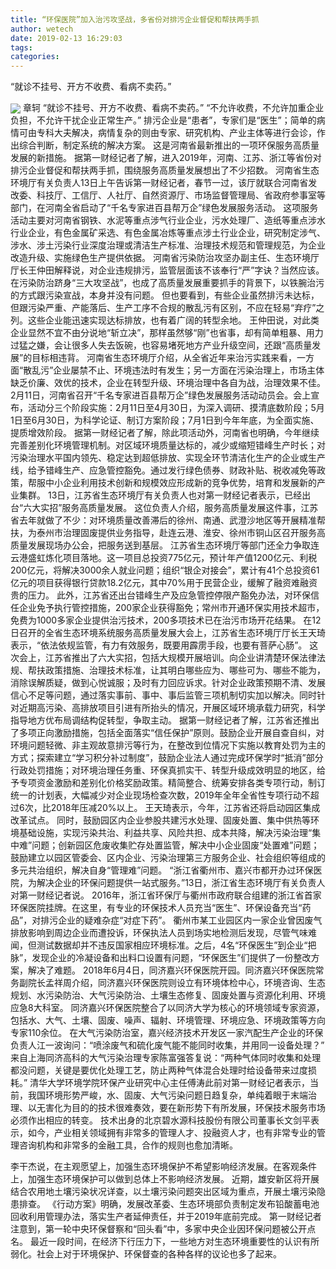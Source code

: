 ```yaml
---
title: “环保医院”加入治污攻坚战，多省份对排污企业督促和帮扶两手抓
author: wetech
date: 2019-02-13 16:29:03
tags: 
categories: 
---
```

“就诊不挂号、开方不收费、看病不卖药。”
<!-- more -->
<img align="center" border="0" src="https://imgcdn.yicai.com/uppics/images/2019/02/eb3a796d2af49604d2a21ab9c518757f.jpg" />
章轲
“就诊不挂号、开方不收费、看病不卖药。”
“不允许收费，不允许加重企业负担，不允许干扰企业正常生产。”
排污企业是“患者”，专家们是“医生”；简单的病情可由专科大夫解决，病情复杂的则由专家、研究机构、产业主体等进行会诊，作出综合判断，制定系统的解决方案。
这是河南省最新推出的一项环保服务高质量发展的新措施。
据第一财经记者了解，进入2019年，河南、江苏、浙江等省份对排污企业督促和帮扶两手抓，围绕服务高质量发展想出了不少招数。
河南省生态环境厅有关负责人13日上午告诉第一财经记者，春节一过，该厅就联合河南省发改委、科技厅、工信厅、人社厅、自然资源厅、市场监督管理局、省政府参事室等部门，在河南全省启动了“千名专家进百县帮万企”绿色发展服务活动。
这项服务活动主要对河南省钢铁、水泥等重点涉气行业企业，污水处理厂、造纸等重点涉水行业企业，有色金属矿采选、有色金属冶炼等重点涉土行业企业，研究制定涉气、涉水、涉土污染行业深度治理或清洁生产标准、治理技术规范和管理规范，为企业改造升级、实施绿色生产提供依据。
河南省污染防治攻坚办副主任、生态环境厅厅长王仲田解释说，对企业违规排污，监管层面该不该奉行“严”字诀？当然应该。在污染防治跻身“三大攻坚战”，也成了高质量发展重要抓手的背景下，以铁腕治污的方式跟污染宣战，本身并没有问题。
但也要看到，有些企业虽然排污未达标，但跟污染严重、产能落后、生产工序不合规的散乱污有区别，不应在轻易“弃疗”之列。这些企业能迅速实现达标排放，也有着广阔的转型余地。
王仲田说，对此类企业显然不宜不由分说地“斩立决”，那样虽然够“刚”也省事，却有简单粗暴、用力过猛之嫌，会让很多人失去饭碗，也容易堵死地方产业升级空间，还跟“高质量发展”的目标相违背。
河南省生态环境厅介绍，从全省近年来治污实践来看，一方面“散乱污”企业屡禁不止、环境违法时有发生；另一方面在污染治理上，市场主体缺乏价廉、效优的技术，企业在转型升级、环境治理中各自为战，治理效果不佳。
2月11日，河南省召开“千名专家进百县帮万企”绿色发展服务活动动员会。会上宣布，活动分三个阶段实施：2月11日至4月30日，为深入调研、摸清底数阶段；5月1日至6月30日，为科学论证、制订方案阶段；7月1日到今年年底，为全面实施、提质增效阶段。
据第一财经记者了解，除此项活动外，河南省也明确，今年继续完善差别化环境管理机制。对区域环境质量达标的，减少或缩短错峰生产时长；对污染治理水平国内领先、稳定达到超低排放、实现全环节清洁化生产的企业或生产线，给予错峰生产、应急管控豁免。通过发行绿色债券、财政补贴、税收减免等政策，帮服中小企业利用技术创新和规模效应形成新的竞争优势，培育和发展新的产业集群。
13日，江苏省生态环境厅有关负责人也对第一财经记者表示，已经出台“六大实招”服务高质量发展。
这位负责人介绍，服务高质量发展这件事，江苏省去年就做了不少：对环境质量改善滞后的徐州、南通、武澄沙地区等开展精准帮扶，为泰州市治理固废提供业务指导，赴连云港、淮安、徐州市铜山区召开服务高质量发展现场办公会，把服务送到基层。
江苏省生态环境厅等部门还全力争取连云港盛虹炼化项目落地。这一项目总投资775亿元，预计年产值1200亿元、利税200亿元，将解决3000余人就业问题；组织“银企对接会”，累计有41个总投资61亿元的项目获得银行贷款18.2亿元，其中70%用于民营企业，缓解了融资难融资贵的压力。
此外，江苏省还出台错峰生产及应急管控停限产豁免办法，对环保信任企业免予执行管控措施，200家企业获得豁免；常州市开通环保实用技术超市，免费为1000多家企业提供治污技术，200多项技术已在治污市场开花结果。
在12日召开的全省生态环境系统服务高质量发展大会上，江苏省生态环境厅厅长王天琦表示，“依法依规监管，有力有效服务，既要用霹雳手段，也要有菩萨心肠”。
这次会上，江苏省推出了六大实招，包括大规模开展培训。向企业讲清楚环保法律法规、帮扶政策措施、治理技术标准，让其明白哪些应为、哪些可为、哪些不能为，消除误解质疑，做到心悦诚服；及时有力回应诉求。针对企业政策预期不清、发展信心不足等问题，通过落实事前、事中、事后监管三项机制切实加以解决。同时针对近期高污染、高排放项目引进有所抬头的情况，开展区域环境承载力研究，科学指导地方优布局调结构促转型，争取主动。
据第一财经记者了解，江苏省还推出了多项正向激励措施，包括全面落实“信任保护”原则。鼓励企业开展自查自纠，对环境问题轻微、非主观故意排污等行为，在整改到位情况下实施以教育处罚为主的方式；探索建立“学习积分补过制度”，鼓励企业法人通过完成环保学时“抵消”部分行政处罚措施；对环境治理任务重、环保真抓实干、转型升级成效明显的地区，给予专项资金激励和差别化价格奖励政策。精简整合、统筹安排各类专项行动，制订统一的计划表，大幅减少对企业现场检查次数，2019年全年全省性专项行动不超过6次，比2018年压减20%以上。
王天琦表示，今年，江苏省还将启动园区集成改革试点。
同时，鼓励园区内企业参股共建污水处理、固废处置、集中供热等环境基础设施，实现污染共治、利益共享、风险共担、成本共降，解决污染治理“集中难”问题；创新园区危废收集贮存处置监管，解决中小企业固废“处置难”问题；鼓励建立以园区管委会、区内企业、污染治理第三方服务企业、社会组织等组成的多元共治组织，解决自身“管理难”问题。
“浙江省衢州市、嘉兴市都开办过环保医院，为解决企业的环保问题提供一站式服务。”13日，浙江省生态环境厅有关负责人对第一财经记者说。
2016年，浙江省环保厅与衢州市政府联合组建的浙江省首家环保医院挂牌。在这里，有专业的环保技术人员充当“医生”、环保设备充当“药品”，对排污企业的疑难杂症“对症下药”。
衢州市某工业园区内一家企业曾因废气排放影响到周边企业而遭投诉，环保执法人员到场实地检测后发现，尽管气味难闻，但测试数据却并不违反国家相应环境标准。之后，4名“环保医生”到企业“把脉”，发现企业的冷凝设备和出料口设置有问题，“环保医生”们提供了一份整改方案，解决了难题。
2018年6月4日，同济嘉兴环保医院开园。同济嘉兴环保医院常务副院长孟祥周介绍，同济嘉兴环保医院则设立有环境体检中心，环境咨询、生态规划、水污染防治、大气污染防治、土壤生态修复、固废处置与资源化利用、环境应急8大科室。
同济嘉兴环保医院整合了以同济大学为核心的环境领域专家资源，包括水、大气、土壤、固废、噪声、辐射、环境管理、环境应急、环境政策等方向专家110余位。
在大气污染防治室，嘉兴经济技术开发区一家汽配生产企业的环保负责人江一波询问：“喷涂废气和硫化废气能不能同时收集，并用同一设备处理？”
来自上海同济高科的大气污染治理专家陈富强答复说：“两种气体同时收集和处理都没问题，关键是要优化处理工艺，防止两种气体混合处理时给设备带来过度损耗。”
清华大学环境学院环保产业研究中心主任傅涛此前对第一财经记者表示，当前，我国环境形势严峻，水、固废、大气污染问题日趋复杂，单纯着眼于末端治理、以无害化为目的的技术很难奏效，要在新形势下有所发展，环保技术服务市场必须作出相应的转变。
技术出身的北京碧水源科技股份有限公司董事长文剑平表示，如今，产业相关领域拥有非常多的管理人才、投融资人才，也有非常专业的管理咨询机构和非常多的金融工具，合作的规则也愈加清晰。
 
 
李干杰说，在主观愿望上，加强生态环境保护不希望影响经济发展。在客观条件上，加强生态环境保护可以做到总体上不影响经济发展。
近期，雄安新区将开展结合农用地土壤污染状况详查，以土壤污染问题突出区域为重点，开展土壤污染隐患排查。
《行动方案》明确，发展改革委、生态环境部负责制定发布铅酸蓄电池回收利用管理办法，落实生产者延伸责任，并于2019年底前完成。
第一财经记者注意到，第一轮中央环保督察和“回头看”中，多家中央企业因环保问题被公开点名。
最近一段时间，在经济下行压力下，一些地方对生态环境重要性的认识有所弱化。社会上对于环境保护、环保督查的各种各样的议论也多了起来。
